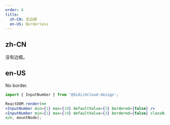 ```yaml
---
order: 6
title:
  zh-CN: 无边框
  en-US: Borderless
---
```


## zh-CN

没有边框。

## en-US

No border.

```jsx
import { InputNumber } from '@didi/dcloud-design';

ReactDOM.render(<>
<InputNumber min={1} max={10} defaultValue={3} bordered={false} />
<InputNumber min={1} max={10} defaultValue={3} bordered={false} className='dcloud-input-number-borderless-extra' />
</>, mountNode);
```
